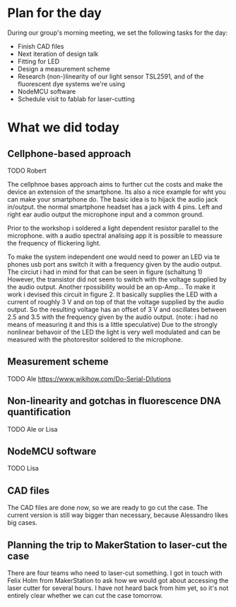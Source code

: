 # Plan for the day

During our group's morning meeting, we set the following tasks for the day:

* Finish CAD files
* Next iteration of design talk
* Fitting for LED
* Design a measurement scheme
* Research (non-)linearity of our light sensor TSL2591, and of the fluorescent dye systems we're using
* NodeMCU software
* Schedule visit to fablab for laser-cutting

# What we did today

## Cellphone-based approach

TODO Robert

The cellphnoe bases approach aims to further cut the costs and make the device an extension of the smartphone. Its also a nice example for wht you can make your smartphone do.
The basic idea is to hijack the audio jack in/output. the normal smartphone headset has a jack with 4 pins. Left and right ear audio output the microphone input and a common ground.

Prior to the workshop i soldered a light dependent resistor parallel to the microphone. with a audio spectral analising app it is possible to meassure the frequency of flickering light. 

To make the system independent one would need to power an LED via te phones usb port ans switch it with a frequency given by the audio output.
The circiut i had in mind for that can be seen in figure (schaltung 1)
However, the transistor did not seem to switch with the voltage supplied by the audio output. Another rpossibility would be an op-Amp...
To make it work i devised this circuit in figure 2. It basically supplies the LED with a current of roughly 3 V and on top of that the voltage supplied by the audio output. So the resulting voltage has an offset of 3 V and oscillates between 2.5 and 3.5 with the frequency given by the audio output. (note: i had no means of measuring it and this is a little speculative) 
Due to the strongly nonlinear behavoir of the LED the light is very well modulated and can be measured with the photoresitor soldered to the microphone. 



## Measurement scheme

TODO Ale
https://www.wikihow.com/Do-Serial-Dilutions

## Non-linearity and gotchas in fluorescence DNA quantification

TODO Ale or Lisa

## NodeMCU software

TODO Lisa

## CAD files

The CAD files are done now, so we are ready to go cut the case. The current version is still way bigger than necessary, because Alessandro likes big cases.

## Planning the trip to MakerStation to laser-cut the case

There are four teams who need to laser-cut something.
I got in touch with Felix Holm from MakerStation to ask how we would got about accessing the laser cutter for several hours. I have not heard back from him yet, so it's not entirely clear whether we can cut the case tomorrow.
